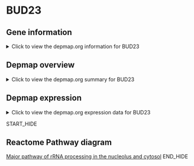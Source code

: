 <h1>BUD23</h1>

<h2>Gene information</h2>
<details>
  <summary>Click to view the depmap.org information for BUD23</summary>
  <iframe src="https://depmap.org/portal/gene/BUD23?tab=about" style="border:none;width:100%;height:800px"></iframe>
</details>

<h2>Depmap overview</h2>
<details>
  <summary>Click to view the depmap.org summary for BUD23</summary>
  <iframe src="https://depmap.org/portal/gene/BUD23?tab=overview" style="border:none;width:100%;height:800px"></iframe>
</details>

<h2>Depmap expression</h2>
<details>
  <summary>Click to view the depmap.org expression data for BUD23</summary>
  <iframe src="https://depmap.org/portal/gene/BUD23?tab=characterization" style="border:none;width:100%;height:800px"></iframe>
</details>


START_HIDE
<h2>Reactome Pathway diagram</h2>
<a href="https://reactome.org/PathwayBrowser/#/R-HSA-6791226">Major pathway of rRNA processing in the nucleolus and cytosol</a>
END_HIDE


